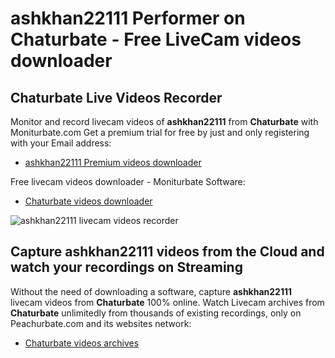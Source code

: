 # ashkhan22111 Performer on Chaturbate - Free LiveCam videos downloader

## Chaturbate Live Videos Recorder

Monitor and record livecam videos of **ashkhan22111** from **Chaturbate** with Moniturbate.com
Get a premium trial for free by just and only registering with your Email address:
* [ashkhan22111 Premium videos downloader](https://moniturbate.com/request-demo-licence-key.html)

Free livecam videos downloader - Moniturbate Software:
* [Chaturbate videos downloader](https://moniturbate.com/moniturbate-download-software.html)

![ashkhan22111 livecam videos recorder](https://peachurnet.com/templates/moniturbate-software.png)


## Capture ashkhan22111 videos from the Cloud and watch your recordings on Streaming

Without the need of downloading a software, capture **ashkhan22111** livecam videos from **Chaturbate** 100% online.
Watch Livecam archives from **Chaturbate** unlimitedly from thousands of existing recordings, only on Peachurbate.com and its websites network:
* [Chaturbate videos archives](https://peachurnet.com/)